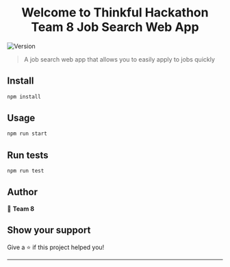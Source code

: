 <h1 align="center">Welcome to Thinkful Hackathon Team 8 Job Search Web App</h1>
<p>
  <img alt="Version" src="https://img.shields.io/badge/version-0.1.0-blue.svg?cacheSeconds=2592000" />
</p>

> A job search web app that allows you to easily apply to jobs quickly

## Install

```sh
npm install
```

## Usage

```sh
npm run start
```

## Run tests

```sh
npm run test
```

## Author

👤 **Team 8**


## Show your support

Give a ⭐️ if this project helped you!

***
